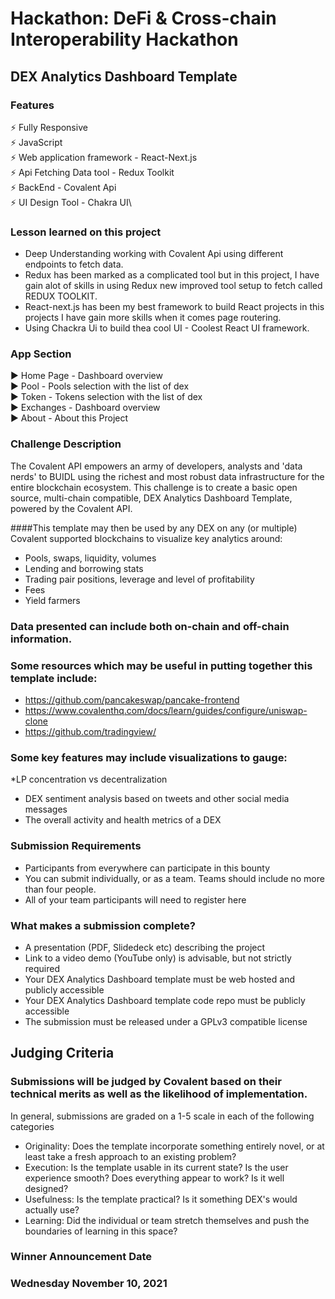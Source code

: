 # Hackathon: DeFi & Cross-chain Interoperability Hackathon
## DEX Analytics Dashboard Template

### Features
 :zap: Fully Responsive\
 :zap: JavaScript\
 :zap: Web application framework - React-Next.js\
 :zap: Api Fetching Data tool - Redux Toolkit\
 :zap: BackEnd  - Covalent Api\
 :zap: UI Design Tool - Chakra UI\
<!--  :zap: Host\Deployment - Vercel -->
 

### Lesson learned on this project
* Deep Understanding working with Covalent Api using different endpoints to fetch data.
* Redux has been marked as a complicated tool but in this project, I have gain alot of skills in using Redux new improved tool setup to fetch called REDUX TOOLKIT.
* React-next.js has been my best framework to build React projects in this projects I have gain more skills when it comes page routering. 
* Using Chackra Ui to build thea cool UI - Coolest React UI framework.  

### App Section
:arrow_forward: Home Page - Dashboard overview\
:arrow_forward: Pool - Pools selection with the list of dex\
:arrow_forward: Token - Tokens selection with the list of dex\
:arrow_forward: Exchanges - Dashboard overview\
:arrow_forward: About - About this Project

### Challenge Description
The Covalent API empowers an army of developers, analysts and 'data nerds' to BUIDL using the richest and most robust data infrastructure for the entire blockchain ecosystem. This challenge is to create a basic open source, multi-chain compatible, DEX Analytics Dashboard Template, powered by the Covalent API.

####This template may then be used by any DEX on any (or multiple) Covalent supported blockchains to visualize key analytics around:

* Pools, swaps, liquidity, volumes
* Lending and borrowing stats
* Trading pair positions, leverage and level of profitability
* Fees
* Yield farmers

### Data presented can include both on-chain and off-chain information.

### Some resources which may be useful in putting together this template include:

* https://github.com/pancakeswap/pancake-frontend
* https://www.covalenthq.com/docs/learn/guides/configure/uniswap-clone
* https://github.com/tradingview/

### Some key features may include visualizations to gauge:

*LP concentration vs decentralization
* DEX sentiment analysis based on tweets and other social media messages
* The overall activity and health metrics of a DEX

### Submission Requirements
* Participants from everywhere can participate in this bounty
* You can submit individually, or as a team. Teams should include no more than four people.
* All of your team participants will need to register here

### What makes a submission complete?
* A presentation (PDF, Slidedeck etc) describing the project
* Link to a video demo (YouTube only) is advisable, but not strictly required
* Your DEX Analytics Dashboard template must be web hosted and publicly accessible
* Your DEX Analytics Dashboard template code repo must be publicly accessible
* The submission must be released under a GPLv3 compatible license

## Judging Criteria
### Submissions will be judged by Covalent based on their technical merits as well as the likelihood of implementation.

In general, submissions are graded on a 1-5 scale in each of the following categories

* Originality: Does the template incorporate something entirely novel, or at least take a fresh approach to an existing problem?
* Execution: Is the template usable in its current state? Is the user experience smooth? Does everything appear to work? Is it well designed?
* Usefulness: Is the template practical? Is it something DEX's would actually use?
* Learning: Did the individual or team stretch themselves and push the boundaries of learning in this space?

### Winner Announcement Date
### Wednesday November 10, 2021
